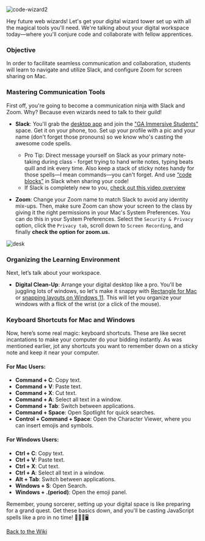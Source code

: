 ![code-wizard2](https://github.com/nayaba/pw-organizing/assets/9198401/019d9af8-08ce-4b35-b440-8f7e26dbe108)

Hey future web wizards! Let's get your digital wizard tower set up with all the magical tools you'll need. We're talking about your digital workspace today—where you'll conjure code and collaborate with fellow apprentices.

### Objective

In order to facilitate seamless communication and collaboration, students will learn to navigate and utilize Slack, and configure Zoom for screen sharing on Mac.

### Mastering Communication Tools

First off, you're going to become a communication ninja with Slack and Zoom. Why? Because even wizards need to talk to their guild!

- **Slack**: You'll grab the [desktop app](https://slack.com/intl/en-in/downloads) and join the ["GA Immersive Students"](http://ga-students.slack.com) space. Get it on your phone, too. Set up your profile with a pic and your name (don't forget those pronouns) so we know who's casting the awesome code spells.
  - Pro Tip: Direct message yourself on Slack as your primary note-taking during class - forget trying to hand write notes, typing beats quill and ink every time. Also keep a stack of sticky notes handy for those spells—I mean commands—you can't forget. And use [“code blocks”](https://youtu.be/tRIIk22GylE?si=4fvUU2VYxQzWVUkU) in Slack when sharing your code!
  - If Slack is completely new to you, [check out this video overview](https://youtu.be/Yt66-u5UVOM?si=j5HBcGkXOht3MoOn)

- **Zoom**: Change your Zoom name to match Slack to avoid any identity mix-ups. Then, make sure Zoom can show your screen to the class by giving it the right permissions in your Mac's System Preferences. You can do this in your System Preferences. Select the ```Security & Privacy``` option, click the ```Privacy tab```, scroll down to ```Screen Recording```, and finally **check the option for zoom.us.**

![desk](https://github.com/nayaba/pw-organizing/assets/9198401/ff246ac8-709d-4f92-8d35-f91d44be56b5)

### Organizing the Learning Environment

Next, let’s talk about your workspace.

- **Digital Clean-Up**: Arrange your digital desktop like a pro. You'll be juggling lots of windows, so let's make it snappy with [Rectangle for Mac](https://www.youtube.com/watch?v=y_s6gqWeuVc) or [snapping layouts on Windows 11](https://www.youtube.com/watch?v=b11saSsXwPs). This will let you organize your windows with a flick of the wrist (or a click of the mouse).

### Keyboard Shortcuts for Mac and Windows

Now, here’s some real magic: keyboard shortcuts. These are like secret incantations to make your computer do your bidding instantly.  As was mentioned earlier, jot any shortcuts you want to remember down on a sticky note and keep it near your computer.

#### For Mac Users:
- **Command + C**: Copy text.
- **Command + V**: Paste text.
- **Command + X**: Cut text.
- **Command + A**: Select all text in a window.
- **Command + Tab**: Switch between applications.
- **Command + Space**: Open Spotlight for quick searches.
- **Control + Command + Space**: Open the Character Viewer, where you can insert emojis and symbols.

#### For Windows Users:
- **Ctrl + C**: Copy text.
- **Ctrl + V**: Paste text.
- **Ctrl + X**: Cut text.
- **Ctrl + A**: Select all text in a window.
- **Alt + Tab**: Switch between applications.
- **Windows + S**: Open Search.
- **Windows + .(period)**: Open the emoji panel.

Remember, young sorcerer, setting up your digital space is like preparing for a grand quest. Get these basics down, and you'll be casting JavaScript spells like a pro in no time! 🧙‍♂️✨🖥️

[Back to the Wiki](https://github.com/nayaba/pw-wiki)
